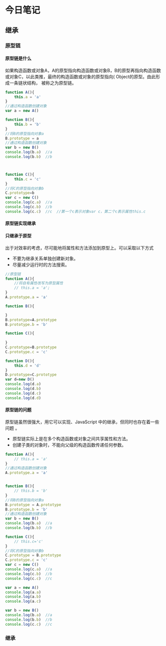 # 今日笔记

## 继承

### 原型链

#### 原型链是什么

如果构造函数或对象A，A的原型指向构造函数或对象B，B的原型再指向构造函数或对象C，以此类推，最终的构造函数或对象的原型指向( Object的原型。由此形成一条链状结构， 被称之为原型链。

```js
function A(){
    this.a = 'a'
}
//通过构造函数创建对象
var a = new A()

function B(){
    this.b = 'b'
}
//将B的原型指向对象a
B.prototype = a
//通过构造函数创建对象
var b = new B()
console.log(b.a)  //a
console.log(b.b)  //b



function C(){
    this.c = 'c'
}
//将C的原型指向对象b
C.prototype=b
var c = new C()
console.log(c.a)  //a
console.log(c.b)  //b
console.log(c.c)  //c  //第一个c表示对象var c，第二个c表示属性this.c
```



#### 原型链实现继承

#### 只继承于原型

出于对效率的考虑，尽可能地将属性和方法添加到原型上。可以采取以下方式

- 不要为继承关系单独创建新对象。
- 尽量减少运行时的方法搜索。

```js
//原型链
function A(){
    //将自有属性改写为原型属性
    // this.a = 'a';
}
A.prototype.a = 'a'

function B(){

}
B.prototype=A.prototype
B.prototype.b = 'b'

function C(){
    
}
C.prototype=B.prototype
C.prototype.c = 'c'

function D(){
    this.d = 'd'
}
D.prototype=C.prototype
var d=new D()
console.log(d.a)
console.log(d.b)
console.log(d.c)
console.log(d.d)
```



#### 原型链的问题

原型链虽然很强大，用它可以实现、JavaScript 中的继承，但同时也存在着一些问题 。

- 原型链实际上是在多个构造函数或对象之间共享属性和方法。
- 创建子类的对象时，不能向父级的构造函数传递任何参数。

```js
function A(){
    // this.a = 'a'
}
//通过构造函数创建对象
A.prototype.a = 'a'


function B(){
    // this.b = 'b'
}
//将B的原型指向对象a
B.prototype = A.prototype
B.prototype.b = 'b'
//通过构造函数创建对象
var b = new B()
console.log(b.a)  //a
console.log(b.b)  //b

function C(){
    // this.c='c'
}
//将C的原型指向对象b
C.prototype = B.prototype
C.prototype.c = 'c'
var c = new C()
console.log(c.a)  //a
console.log(c.b)  //b
console.log(c.c)  //c

var a = new A()
console.log(a.a)  
console.log(a.b)  
console.log(a.c)

var b = new B()
console.log(b.a)  //a
console.log(b.b)  //b
console.log(c.c)  //c
```



### 继承